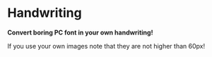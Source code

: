 # Handwriting
 **Convert boring PC font in your own handwriting!**
 
 If you use your own images note that they are not higher than 60px!

